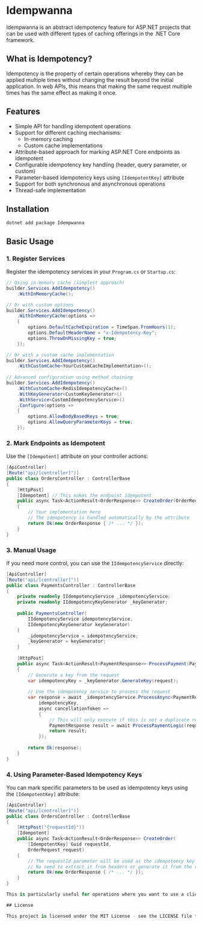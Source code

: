 # Idempwanna

Idempwanna is an abstract idempotency feature for ASP.NET projects that can be used with different types of caching offerings in the .NET Core framework.

## What is Idempotency?

Idempotency is the property of certain operations whereby they can be applied multiple times without changing the result beyond the initial application. In web APIs, this means that making the same request multiple times has the same effect as making it once.

## Features

- Simple API for handling idempotent operations
- Support for different caching mechanisms:
  - In-memory caching
  - Custom cache implementations
- Attribute-based approach for marking ASP.NET Core endpoints as idempotent
- Configurable idempotency key handling (header, query parameter, or custom)
- Parameter-based idempotency keys using `[IdempotentKey]` attribute
- Support for both synchronous and asynchronous operations
- Thread-safe implementation

## Installation

```shell
dotnet add package Idempwanna
```

## Basic Usage

### 1. Register Services

Register the idempotency services in your `Program.cs` or `Startup.cs`:

```csharp
// Using in-memory cache (simplest approach)
builder.Services.AddIdempotency()
    .WithInMemoryCache();

// Or with custom options
builder.Services.AddIdempotency()
    .WithInMemoryCache(options =>
    {
        options.DefaultCacheExpiration = TimeSpan.FromHours(1);
        options.DefaultHeaderName = "x-Idempotency-Key";
        options.ThrowOnMissingKey = true;
    });

// Or with a custom cache implementation
builder.Services.AddIdempotency()
    .WithCustomCache<YourCustomCacheImplementation>();
    
// Advanced configuration using method chaining
builder.Services.AddIdempotency()
    .WithCustomCache<RedisIdempotencyCache>()
    .WithKeyGenerator<CustomKeyGenerator>()
    .WithService<CustomIdempotencyService>()
    .Configure(options =>
    {
        options.AllowBodyBasedKeys = true;
        options.AllowQueryParameterKeys = true;
    });
```

### 2. Mark Endpoints as Idempotent

Use the `[Idempotent]` attribute on your controller actions:

```csharp
[ApiController]
[Route("api/[controller]")]
public class OrdersController : ControllerBase
{
    [HttpPost]
    [Idempotent] // This makes the endpoint idempotent
    public async Task<ActionResult<OrderResponse>> CreateOrder(OrderRequest request)
    {
        // Your implementation here
        // The idempotency is handled automatically by the attribute
        return Ok(new OrderResponse { /* ... */ });
    }
}
```

### 3. Manual Usage

If you need more control, you can use the `IIdempotencyService` directly:

```csharp
[ApiController]
[Route("api/[controller]")]
public class PaymentsController : ControllerBase
{
    private readonly IIdempotencyService _idempotencyService;
    private readonly IIdempotencyKeyGenerator _keyGenerator;
    
    public PaymentsController(
        IIdempotencyService idempotencyService,
        IIdempotencyKeyGenerator keyGenerator)
    {
        _idempotencyService = idempotencyService;
        _keyGenerator = keyGenerator;
    }
    
    [HttpPost]
    public async Task<ActionResult<PaymentResponse>> ProcessPayment(PaymentRequest request)
    {
        // Generate a key from the request
        var idempotencyKey = _keyGenerator.GenerateKey(request);
        
        // Use the idempotency service to process the request
        var response = await _idempotencyService.ProcessAsync<PaymentResponse>(
            idempotencyKey,
            async cancellationToken =>
            {
                // This will only execute if this is not a duplicate request
                PaymentResponse result = await ProcessPaymentLogic(request);
                return result;
            });
            
        return Ok(response);
    }
}
```

### 4. Using Parameter-Based Idempotency Keys

You can mark specific parameters to be used as idempotency keys using the `[IdempotentKey]` attribute:

```csharp
[ApiController]
[Route("api/[controller]")]
public class OrdersController : ControllerBase
{
    [HttpPost("{requestId}")]
    [Idempotent] 
    public async Task<ActionResult<OrderResponse>> CreateOrder(
        [IdempotentKey] Guid requestId,
        OrderRequest request)
    {
        // The requestId parameter will be used as the idempotency key
        // No need to extract it from headers or generate it from the request body
        return Ok(new OrderResponse { /* ... */ });
    }
}

This is particularly useful for operations where you want to use a client-generated ID as the idempotency key, such as in distributed systems or event-driven architectures.

## License

This project is licensed under the MIT License - see the LICENSE file for details.
